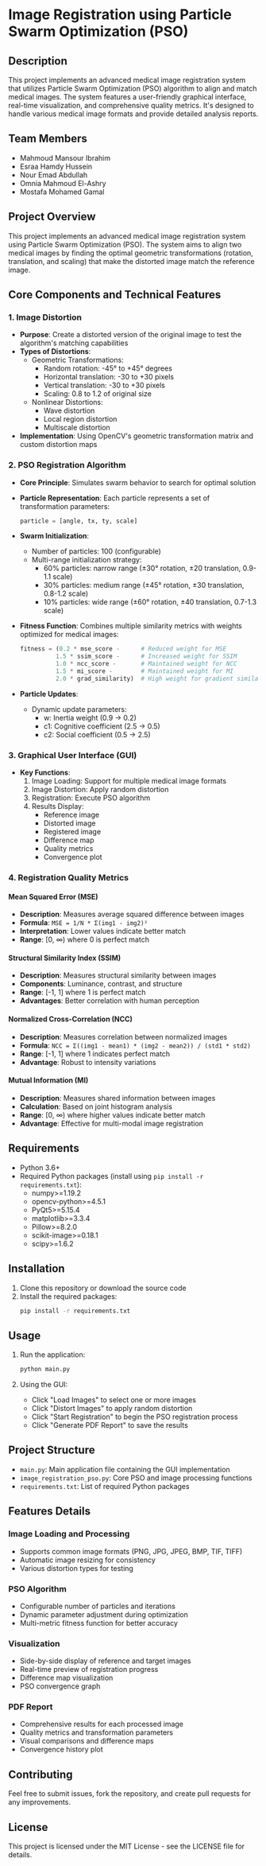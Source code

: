 # Image Registration using Particle Swarm Optimization (PSO)

## Description
This project implements an advanced medical image registration system that utilizes Particle Swarm Optimization (PSO) algorithm to align and match medical images. The system features a user-friendly graphical interface, real-time visualization, and comprehensive quality metrics. It's designed to handle various medical image formats and provide detailed analysis reports.

## Team Members
- Mahmoud Mansour Ibrahim
- Esraa Hamdy Hussein
- Nour Emad Abdullah
- Omnia Mahmoud El-Ashry
- Mostafa Mohamed Gamal

## Project Overview

This project implements an advanced medical image registration system using Particle Swarm Optimization (PSO). The system aims to align two medical images by finding the optimal geometric transformations (rotation, translation, and scaling) that make the distorted image match the reference image.

## Core Components and Technical Features

### 1. Image Distortion
- **Purpose**: Create a distorted version of the original image to test the algorithm's matching capabilities
- **Types of Distortions**:
  - Geometric Transformations:
    * Random rotation: -45° to +45° degrees
    * Horizontal translation: -30 to +30 pixels
    * Vertical translation: -30 to +30 pixels
    * Scaling: 0.8 to 1.2 of original size
  - Nonlinear Distortions:
    * Wave distortion
    * Local region distortion
    * Multiscale distortion
- **Implementation**: Using OpenCV's geometric transformation matrix and custom distortion maps

### 2. PSO Registration Algorithm
- **Core Principle**: Simulates swarm behavior to search for optimal solution
- **Particle Representation**: Each particle represents a set of transformation parameters:
  ```python
  particle = [angle, tx, ty, scale]
  ```

- **Swarm Initialization**:
  - Number of particles: 100 (configurable)
  - Multi-range initialization strategy:
    * 60% particles: narrow range (±30° rotation, ±20 translation, 0.9-1.1 scale)
    * 30% particles: medium range (±45° rotation, ±30 translation, 0.8-1.2 scale)
    * 10% particles: wide range (±60° rotation, ±40 translation, 0.7-1.3 scale)

- **Fitness Function**:
  Combines multiple similarity metrics with weights optimized for medical images:
  ```python
  fitness = (0.2 * mse_score -      # Reduced weight for MSE
            1.5 * ssim_score -      # Increased weight for SSIM
            1.0 * ncc_score -       # Maintained weight for NCC
            1.5 * mi_score -        # Maintained weight for MI
            2.0 * grad_similarity)  # High weight for gradient similarity
  ```

- **Particle Updates**:
  - Dynamic update parameters:
    * w: Inertia weight (0.9 → 0.2)
    * c1: Cognitive coefficient (2.5 → 0.5)
    * c2: Social coefficient (0.5 → 2.5)

### 3. Graphical User Interface (GUI)
- **Key Functions**:
  1. Image Loading: Support for multiple medical image formats
  2. Image Distortion: Apply random distortion
  3. Registration: Execute PSO algorithm
  4. Results Display: 
     - Reference image
     - Distorted image
     - Registered image
     - Difference map
     - Quality metrics
     - Convergence plot

### 4. Registration Quality Metrics

#### Mean Squared Error (MSE)
- **Description**: Measures average squared difference between images
- **Formula**: `MSE = 1/N * Σ(img1 - img2)²`
- **Interpretation**: Lower values indicate better match
- **Range**: [0, ∞) where 0 is perfect match

#### Structural Similarity Index (SSIM)
- **Description**: Measures structural similarity between images
- **Components**: Luminance, contrast, and structure
- **Range**: [-1, 1] where 1 is perfect match
- **Advantages**: Better correlation with human perception

#### Normalized Cross-Correlation (NCC)
- **Description**: Measures correlation between normalized images
- **Formula**: `NCC = Σ((img1 - mean1) * (img2 - mean2)) / (std1 * std2)`
- **Range**: [-1, 1] where 1 indicates perfect match
- **Advantage**: Robust to intensity variations

#### Mutual Information (MI)
- **Description**: Measures shared information between images
- **Calculation**: Based on joint histogram analysis
- **Range**: [0, ∞) where higher values indicate better match
- **Advantage**: Effective for multi-modal image registration

## Requirements

- Python 3.6+
- Required Python packages (install using `pip install -r requirements.txt`):
  - numpy>=1.19.2
  - opencv-python>=4.5.1
  - PyQt5>=5.15.4
  - matplotlib>=3.3.4
  - Pillow>=8.2.0
  - scikit-image>=0.18.1
  - scipy>=1.6.2

## Installation

1. Clone this repository or download the source code
2. Install the required packages:
   ```bash
   pip install -r requirements.txt
   ```

## Usage

1. Run the application:
   ```bash
   python main.py
   ```

2. Using the GUI:
   - Click "Load Images" to select one or more images
   - Click "Distort Images" to apply random distortion
   - Click "Start Registration" to begin the PSO registration process
   - Click "Generate PDF Report" to save the results

## Project Structure

- `main.py`: Main application file containing the GUI implementation
- `image_registration_pso.py`: Core PSO and image processing functions
- `requirements.txt`: List of required Python packages

## Features Details

### Image Loading and Processing
- Supports common image formats (PNG, JPG, JPEG, BMP, TIF, TIFF)
- Automatic image resizing for consistency
- Various distortion types for testing

### PSO Algorithm
- Configurable number of particles and iterations
- Dynamic parameter adjustment during optimization
- Multi-metric fitness function for better accuracy

### Visualization
- Side-by-side display of reference and target images
- Real-time preview of registration progress
- Difference map visualization
- PSO convergence graph

### PDF Report
- Comprehensive results for each processed image
- Quality metrics and transformation parameters
- Visual comparisons and difference maps
- Convergence history plot

## Contributing

Feel free to submit issues, fork the repository, and create pull requests for any improvements.

## License

This project is licensed under the MIT License - see the LICENSE file for details. 